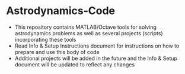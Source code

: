 # Astrodynamics-Code
- This repository contains MATLAB/Octave tools for solving astrodynamics problems as well as several projects (scripts) incorporating these tools 
- Read Info & Setup Instructions document for instructions on how to prepare and use this body of code
- Additional projects will be added in the future and the Info & Setup document will be updated to reflect any changes
